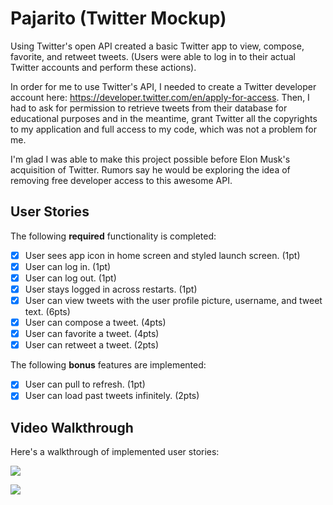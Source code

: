 # Pajarito (Twitter Mockup)

Using Twitter's open API created a basic Twitter app to view, compose, favorite,
and retweet tweets. (Users were able to log in to their actual Twitter accounts
and perform these actions). 

In order for me to use Twitter's API, I needed to create a Twitter developer account here: https://developer.twitter.com/en/apply-for-access. Then, I had to ask for permission to retrieve tweets from their database for educational purposes and in the meantime, grant Twitter all the copyrights to my application and full access to my code, which was not a problem for me.

I'm glad I was able to make this project possible before Elon Musk's acquisition of Twitter. Rumors say he would be exploring the idea of removing free developer access to this awesome API.


## User Stories

The following **required** functionality is completed:

- [x] User sees app icon in home screen and styled launch screen. (1pt)
- [x] User can log in. (1pt)
- [x] User can log out. (1pt)
- [x] User stays logged in across restarts. (1pt)
- [x] User can view tweets with the user profile picture, username, and tweet text. (6pts)
- [x] User can compose a tweet. (4pts)
- [x] User can favorite a tweet. (4pts)
- [x] User can retweet a tweet. (2pts)

The following **bonus** features are implemented:

- [x] User can pull to refresh. (1pt)
- [x] User can load past tweets infinitely. (2pts)

## Video Walkthrough

Here's a walkthrough of implemented user stories:

![](https://i.imgur.com/TKd6ocr.gif)


![](https://i.imgur.com/7hbSkTs.gif)





